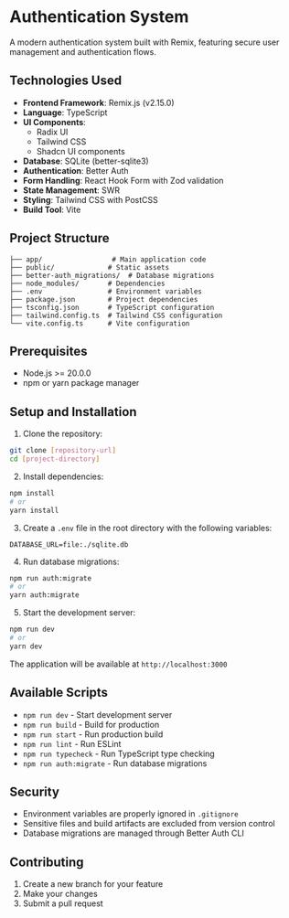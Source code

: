 # Authentication System

A modern authentication system built with Remix, featuring secure user management and authentication flows.

## Technologies Used

- **Frontend Framework**: Remix.js (v2.15.0)
- **Language**: TypeScript
- **UI Components**:
  - Radix UI
  - Tailwind CSS
  - Shadcn UI components
- **Database**: SQLite (better-sqlite3)
- **Authentication**: Better Auth
- **Form Handling**: React Hook Form with Zod validation
- **State Management**: SWR
- **Styling**: Tailwind CSS with PostCSS
- **Build Tool**: Vite

## Project Structure

```
├── app/                 # Main application code
├── public/             # Static assets
├── better-auth_migrations/  # Database migrations
├── node_modules/       # Dependencies
├── .env                # Environment variables
├── package.json        # Project dependencies
├── tsconfig.json       # TypeScript configuration
├── tailwind.config.ts  # Tailwind CSS configuration
└── vite.config.ts      # Vite configuration
```

## Prerequisites

- Node.js >= 20.0.0
- npm or yarn package manager

## Setup and Installation

1. Clone the repository:

```bash
git clone [repository-url]
cd [project-directory]
```

2. Install dependencies:

```bash
npm install
# or
yarn install
```

3. Create a `.env` file in the root directory with the following variables:

```
DATABASE_URL=file:./sqlite.db
```

4. Run database migrations:

```bash
npm run auth:migrate
# or
yarn auth:migrate
```

5. Start the development server:

```bash
npm run dev
# or
yarn dev
```

The application will be available at `http://localhost:3000`

## Available Scripts

- `npm run dev` - Start development server
- `npm run build` - Build for production
- `npm run start` - Run production build
- `npm run lint` - Run ESLint
- `npm run typecheck` - Run TypeScript type checking
- `npm run auth:migrate` - Run database migrations

## Security

- Environment variables are properly ignored in `.gitignore`
- Sensitive files and build artifacts are excluded from version control
- Database migrations are managed through Better Auth CLI

## Contributing

1. Create a new branch for your feature
2. Make your changes
3. Submit a pull request